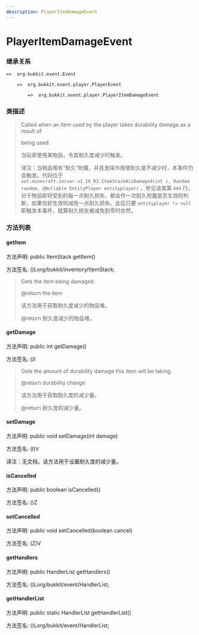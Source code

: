 ```yaml
---
description: PlayerItemDamageEvent
---
```


# PlayerItemDamageEvent

### 继承关系

    =>  org.bukkit.event.Event

        =>  org.bukkit.event.player.PlayerEvent

            =>  org.bukkit.event.player.PlayerItemDamageEvent

### 类描述

> Called when an item used by the player takes durability damage as a result of
>
> being used.
>
> 当玩家使用某物品，令其耐久度减少时触发。
>
> 译注：当物品堆有“耐久”附魔，并且发挥作用使耐久度不减少时，本事件仍会触发。代码位于 `net.minecraft.server.v1_16_R3.ItemStack#isDamaged(int i, Random random, @Nullable EntityPlayer entityplayer)` ，参见该类第 `444` 行。对于物品即将受到的每一点耐久损失，都会作一次耐久附魔是否生效的判断，如果恰好生效则减免一点耐久损失。此后只要 `entityplayer != null` 即触发本事件，就算耐久损失被减免到零时亦然。

### 方法列表

#### getItem

方法声明: public ItemStack getItem()

方法签名: ()Lorg/bukkit/inventory/ItemStack;

> Gets the item being damaged.
>
> @return the item
>
> 该方法用于获取耐久度减少的物品堆。
>
> @return 耐久度减少的物品堆。

#### getDamage

方法声明: public int getDamage()

方法签名: ()I

> Gets the amount of durability damage this item will be taking.
>
> @return durability change
>
> 该方法用于获取耐久度的减少量。
>
> @return 耐久度的减少量。

#### setDamage

方法声明: public void setDamage(int damage)

方法签名: (I)V

译注：无文档。该方法用于设置耐久度的减少量。

#### isCancelled

方法声明: public boolean isCancelled()

方法签名: ()Z

#### setCancelled

方法声明: public void setCancelled(boolean cancel)

方法签名: (Z)V

#### getHandlers

方法声明: public HandlerList getHandlers()

方法签名: ()Lorg/bukkit/event/HandlerList;

#### getHandlerList

方法声明: public static HandlerList getHandlerList()

方法签名: ()Lorg/bukkit/event/HandlerList;
